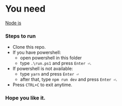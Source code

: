 # You need

[Node js](https://nodejs.org/en/)

### Steps to run

- Clone this repo.
- If you have powershell:
  - open powershell in this folder
  - type `.\run.ps1` and press `Enter ⏎`.
- If powershell is not available:
  - type `yarn` and press `Enter ⏎`
  - after that, type `npm run dev` and press `Enter ⏎`.
- Press `CTRL+C` to exit anytime.

### Hope you like it.
